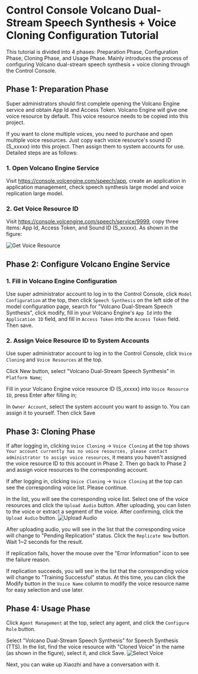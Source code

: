 # Control Console Volcano Dual-Stream Speech Synthesis + Voice Cloning Configuration Tutorial

This tutorial is divided into 4 phases: Preparation Phase, Configuration Phase, Cloning Phase, and Usage Phase. Mainly introduces the process of configuring Volcano dual-stream speech synthesis + voice cloning through the Control Console.

## Phase 1: Preparation Phase
Super administrators should first complete opening the Volcano Engine service and obtain App Id and Access Token. Volcano Engine will give one voice resource by default. This voice resource needs to be copied into this project.

If you want to clone multiple voices, you need to purchase and open multiple voice resources. Just copy each voice resource's sound ID (S_xxxxx) into this project. Then assign them to system accounts for use. Detailed steps are as follows:

### 1. Open Volcano Engine Service
Visit https://console.volcengine.com/speech/app, create an application in application management, check speech synthesis large model and voice replication large model.

### 2. Get Voice Resource ID
Visit https://console.volcengine.com/speech/service/9999, copy three items: App Id, Access Token, and Sound ID (S_xxxxx). As shown in the figure:

![Get Voice Resource](images/image-clone-integration-01.png)

## Phase 2: Configure Volcano Engine Service

### 1. Fill in Volcano Engine Configuration

Use super administrator account to log in to the Control Console, click `Model Configuration` at the top, then click `Speech Synthesis` on the left side of the model configuration page, search for "Volcano Dual-Stream Speech Synthesis", click modify, fill in your Volcano Engine's `App Id` into the `Application ID` field, and fill in `Access Token` into the `Access Token` field. Then save.

### 2. Assign Voice Resource ID to System Accounts

Use super administrator account to log in to the Control Console, click `Voice Cloning` and `Voice Resources` at the top.

Click New button, select "Volcano Dual-Stream Speech Synthesis" in `Platform Name`;

Fill in your Volcano Engine voice resource ID (S_xxxxx) into `Voice Resource ID`, press Enter after filling in;

In `Owner Account`, select the system account you want to assign to. You can assign it to yourself. Then click Save

## Phase 3: Cloning Phase

If after logging in, clicking `Voice Cloning` → `Voice Cloning` at the top shows `Your account currently has no voice resources, please contact administrator to assign voice resources`, it means you haven't assigned the voice resource ID to this account in Phase 2. Then go back to Phase 2 and assign voice resources to the corresponding account.

If after logging in, clicking `Voice Cloning` → `Voice Cloning` at the top can see the corresponding voice list. Please continue.

In the list, you will see the corresponding voice list. Select one of the voice resources and click the `Upload Audio` button. After uploading, you can listen to the voice or extract a segment of the voice. After confirming, click the `Upload Audio` button.
![Upload Audio](images/image-clone-integration-02.png)

After uploading audio, you will see in the list that the corresponding voice will change to "Pending Replication" status. Click the `Replicate Now` button. Wait 1~2 seconds for the result.

If replication fails, hover the mouse over the "Error Information" icon to see the failure reason.

If replication succeeds, you will see in the list that the corresponding voice will change to "Training Successful" status. At this time, you can click the Modify button in the `Voice Name` column to modify the voice resource name for easy selection and use later.

## Phase 4: Usage Phase

Click `Agent Management` at the top, select any agent, and click the `Configure Role` button.

Select "Volcano Dual-Stream Speech Synthesis" for Speech Synthesis (TTS). In the list, find the voice resource with "Cloned Voice" in the name (as shown in the figure), select it, and click Save.
![Select Voice](images/image-clone-integration-03.png)

Next, you can wake up Xiaozhi and have a conversation with it.

